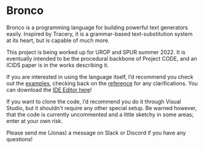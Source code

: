 # Bronco
Bronco is a programming language for building powerful text generators easily. Inspired by Tracery, it is a grammar-based text-substitution system at its heart, but is capable of much more.

This project is being worked up for UROP and SPUR summer 2022. It is eventually intended to be the procedural backbone of Project CODE, and an ICIDS paper is in the works describing it.

If you are interested in using the language itself, I’d recommend you check out the [examples](EXAMPLES.md), checking back on the [reference](REFERENCE.md) for any clarifications. You can download the [IDE Editor here](https://drive.google.com/uc?export=download&id=10_3WgmzaInxeLRysnRcP0lMz7Q6-fDBR)!

If you want to clone the code, I’d recommend you do it through Visual Studio, but it shouldn't require any other special setup. Be warned however, that the code is currently uncommented and a little sketchy in some areas; enter at your own risk.

Please send me (Jonas) a message on Slack or Discord if you have any questions! 
